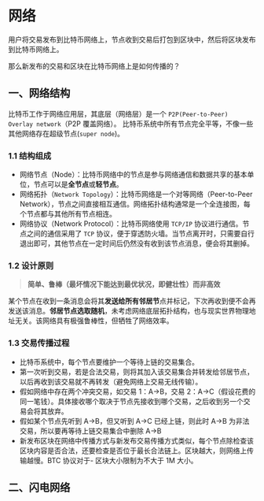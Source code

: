 # 网络


用户将交易发布到比特币网络上，节点收到交易后打包到区块中，然后将区块发布到比特币网络上。 
 
那么新发布的交易和区块在比特币网络上是如何传播的？


## 一、网络结构

比特币工作于网络应用层，其底层（网络层）是一个 `P2P(Peer-to-Peer) Overlay network`（P2P 覆盖网络）。  比特币系统中所有节点完全平等，不像一些其他网络存在超级节点(`super node`)。

### 1.1 结构组成

- 网络节点（Node）：比特币网络中的节点是参与网络通信和数据共享的基本单位，节点可以是**全节点**或**轻节点**。
- 网络拓扑（`Network Topology`）：比特币网络是一个对等网络（Peer-to-Peer Network），节点之间直接相互通信。网络拓扑结构通常是一个全连接图，每个节点都与其他所有节点相连。
- 网络协议（Network Protocol）：比特币网络使用 `TCP/IP` 协议进行通信。节点之间的通信采用了 `TCP` 协议，便于穿透防火墙。当节点离开时，只需要自行退出即可，其他节点在一定时间后仍然没有收到该节点消息，便会将其删掉。

### 1.2 设计原则

> **简单、鲁棒（最坏情况下能达到最优状况，即健壮性）而非高效**

某个节点在收到一条消息会将其**发送给所有邻居节**点并标记，下次再收到便不会再发送该消息。**邻居节点选取随机**，未考虑网络底层拓扑结构，也与现实世界物理地址无关。该网络具有极强鲁棒性，但牺牲了网络效率。

### 1.3 交易传播过程

- 比特币系统中，每个节点要维护一个等待上链的交易集合。
- 第一次听到交易，若是合法交易，则将其加入该交易集合并转发给邻居节点，以后再收到该交易就不再转发（避免网络上交易无线传输）。
- 假如网络中存在两个冲突交易，如交易 1：A->B，交易 2：A->C（假设花费的同一笔钱）。具体接收哪个取决于节点先接收到哪个交易，之后收到另一个交易会将其放弃。
- 假如某个节点先听到 A->B，但又听到 A->C 已经上链，则此时 A->B 为非法交易，所以要再等待上链交易集合中删除 A->B
- 新发布区块在网络中传播方式与新发布交易传播方式类似，每个节点除检查该区块内容是否合法，还要检查是否位于最长合法链上。区块越大，则网络上传输越慢。BTC 协议对于- 区块大小限制为不大于 1M 大小。

## 二、闪电网络
